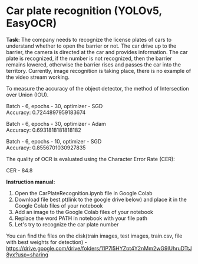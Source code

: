 # Car plate recognition (YOLOv5, EasyOCR)


__Task:__
The company needs to recognize the license plates of cars to understand whether to open the barrier or not. The car drive up to the barrier, the camera is directed at the car and provides information. The car plate is recognized, if the number is not recognized, then the barrier remains lowered, otherwise the barrier rises and passes the car into the territory. Currently, image recognition is taking place, there is no example of the video stream working.


To measure the accuracy of the object detector, the method of Intersection over Union (IOU).


Batch - 6, epochs - 30, optimizer - SGD<br />
Accuracy: 0.7244897959183674


Batch - 6, epochs - 30, optimizer - Adam<br />
Accuracy: 0.6931818181818182


Batch - 6, epochs - 10, optimizer - SGD<br />
Accuracy: 0.8556701030927835 


The quality of OCR is evaluated using the Character Error Rate (CER):

CER - 84.8



__Instruction manual:<br />__
1. Open the CarPlateRecognition.ipynb file in Google Colab<br />
2. Download file best.pt(link to the google drive below) and place it in the Google Colab files of your notebook<br />
3. Add an image to the Google Colab files of your notebook<br />
4. Replace the word PATH in notebook with your file path<br />
5. Let's try to recognize the car plate number<br />


You can find the files on the disk(train images, test images, train.csv, file with best weights for detection) - https://drive.google.com/drive/folders/11P7l5HYZpt4Y2nMm2wG9IUhruDTtJ8yx?usp=sharing
